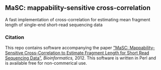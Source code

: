 ## MaSC: mappability-sensitive cross-correlation
 A fast implementation of cross-correlation for estimating mean fragment length of single-end short-read sequencing data

### Citation
This repo contains software accompanying the paper ["MaSC: Mappability-Sensitive Cross-Correlation to Estimate Fragment Length for Short Read Sequencing Data"](https://academic.oup.com/bioinformatics/article/29/4/444/200320), _Bioinformatics,_ 2012. This software is written in Perl and is available free for non-commerical use.
